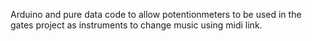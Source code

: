 Arduino and pure data code to allow potentionmeters to be used in the gates project as instruments to change music using midi link.

